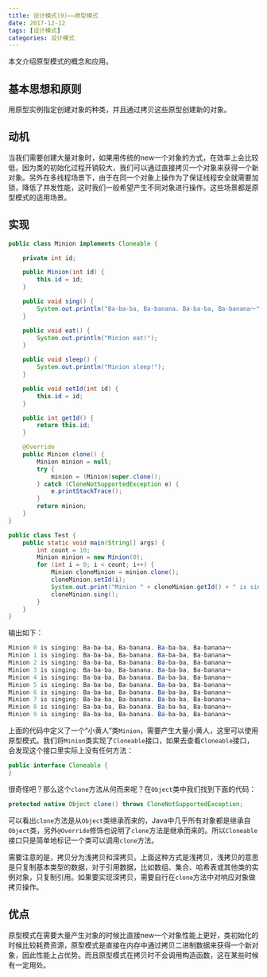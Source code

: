 ```yaml
---
title: 设计模式(9)——原型模式
date: 2017-12-12
tags: [设计模式]
categories: 设计模式
---
```


本文介绍原型模式的概念和应用。

<!--more-->

## 基本思想和原则

用原型实例指定创建对象的种类，并且通过拷贝这些原型创建新的对象。

## 动机

当我们需要创建大量对象时，如果用传统的new一个对象的方式，在效率上会比较低，因为类的初始化过程开销较大，我们可以通过直接拷贝一个对象来获得一个新对象。另外在多线程场景下，由于在同一个对象上操作为了保证线程安全就需要加锁，降低了并发性能，这时我们一般希望产生不同对象进行操作。这些场景都是原型模式的适用场景。

## 实现

```Java
public class Minion implements Cloneable {

    private int id;

    public Minion(int id) {
        this.id = id;
    }

    public void sing() {
        System.out.println("Ba-ba-ba, Ba-banana. Ba-ba-ba, Ba-banana～");
    }

    public void eat() {
        System.out.println("Minion eat!");
    }

    public void sleep() {
        System.out.println("Minion sleep!");
    }

    public void setId(int id) {
        this.id = id;
    }

    public int getId() {
        return this.id;
    }

    @Override
    public Minion clone() {
        Minion minion = null;
        try {
            minion = (Minion)super.clone();
        } catch (CloneNotSupportedException e) {
            e.printStackTrace();
        }
        return minion;
    }
}

public class Test {
    public static void main(String[] args) {
        int count = 10;
        Minion minion = new Minion(0);
        for (int i = 0; i < count; i++) {
            Minion cloneMinion = minion.clone();
            cloneMinion.setId(i);
            System.out.print("Minion " + cloneMinion.getId() + " is singing: ");
            cloneMinion.sing();
        }
    }
}
```

输出如下：

```Java
Minion 0 is singing: Ba-ba-ba, Ba-banana. Ba-ba-ba, Ba-banana～
Minion 1 is singing: Ba-ba-ba, Ba-banana. Ba-ba-ba, Ba-banana～
Minion 2 is singing: Ba-ba-ba, Ba-banana. Ba-ba-ba, Ba-banana～
Minion 3 is singing: Ba-ba-ba, Ba-banana. Ba-ba-ba, Ba-banana～
Minion 4 is singing: Ba-ba-ba, Ba-banana. Ba-ba-ba, Ba-banana～
Minion 5 is singing: Ba-ba-ba, Ba-banana. Ba-ba-ba, Ba-banana～
Minion 6 is singing: Ba-ba-ba, Ba-banana. Ba-ba-ba, Ba-banana～
Minion 7 is singing: Ba-ba-ba, Ba-banana. Ba-ba-ba, Ba-banana～
Minion 8 is singing: Ba-ba-ba, Ba-banana. Ba-ba-ba, Ba-banana～
Minion 9 is singing: Ba-ba-ba, Ba-banana. Ba-ba-ba, Ba-banana～
```

上面的代码中定义了一个“小黄人”类`Minion`，需要产生大量小黄人，这里可以使用原型模式。我们将`Minion`类实现了`Cloneable`接口，如果去查看`Cloneable`接口，会发现这个接口里实际上没有任何方法：

```Java
public interface Cloneable {
}
```

很奇怪吧？那么这个`clone`方法从何而来呢？在`Object`类中我们找到下面的代码：

```Java
protected native Object clone() throws CloneNotSupportedException;
```

可以看出`clone`方法是从`Object`类继承而来的，Java中几乎所有对象都是继承自`Object`类，另外`@Override`修饰也说明了`clone`方法是继承而来的。所以`Cloneable`接口只是简单地标记一个类可以调用`clone`方法。

需要注意的是，拷贝分为浅拷贝和深拷贝。上面这种方式是浅拷贝，浅拷贝的意思是只复制基本类型的数据，对于引用数据，比如数组、集合、哈希表或其他类的实例对象，只复制引用。如果要实现深拷贝，需要自行在`clone`方法中对响应对象做拷贝操作。

## 优点

原型模式在需要大量产生对象的时候比直接new一个对象性能上更好，类初始化的时候比较耗费资源，原型模式是直接在内存中通过拷贝二进制数据来获得一个新对象，因此性能上占优势。而且原型模式在拷贝时不会调用构造函数，这在某些时候有一定用处。

